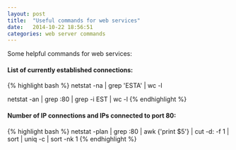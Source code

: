 ```yaml
---
layout: post
title:  "Useful commands for web services"
date:   2014-10-22 18:56:51
categories: web server commands
---
```

Some helpful commands for web services:

#### List of currently established connections:

{% highlight bash %}
netstat -na | grep 'ESTA' | wc -l 

netstat -an | grep :80 | grep -i EST | wc -l
{% endhighlight %}

#### Number of IP connections and IPs connected to port 80:

{% highlight bash %}
netstat -plan | grep :80 | awk {'print $5'} | cut -d: -f 1 | sort | uniq -c | sort -nk 1
{% endhighlight %}

